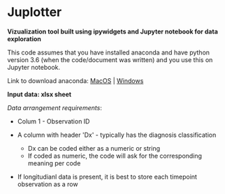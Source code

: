 # Juplotter
__Vizualization tool built using ipywidgets and Jupyter notebook for data exploration__


This code assumes that you have installed anaconda and have python version 3.6 (when the code/document was written) and you use this on Jupyter notebook.

Link to download anaconda:
[MacOS](https://www.anaconda.com/download/?lang=en-us#macos) | [Windows](https://www.anaconda.com/download/#windows)

__Input data: xlsx sheet__


_Data arrangement requirements_:
* Colum 1 - Observation ID
* A column with header 'Dx' - typically has the diagnosis classification

   * Dx can be coded either as a numeric or string
   * If coded as numeric, the code will ask for the corresponding meaning per code 

* If longitudianl data is present, it is best to store each timepoint observation as a row
